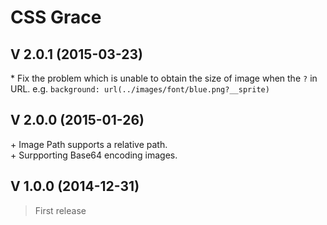 # CSS Grace

## V 2.0.1 (2015-03-23)

\* Fix the problem which is unable to obtain the size of image when the `?` in URL. e.g. `background: url(../images/font/blue.png?__sprite)`

## V 2.0.0 (2015-01-26)

\+ Image Path supports a relative path.  
\+ Surpporting Base64 encoding images.

## V 1.0.0 (2014-12-31)

> First release 
